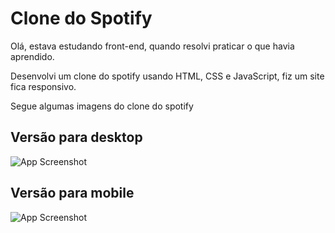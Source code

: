 
# Clone do Spotify

Olá, estava estudando front-end, quando resolvi praticar o que havia aprendido.

Desenvolvi um clone do spotify usando HTML, CSS e JavaScript, fiz um site fica responsivo.

Segue algumas imagens do clone do spotify


## Versão para desktop

![App Screenshot](https://www.facebook.com/photo/?fbid=1702453753441725&set=pcb.1702454576774976)

## Versão para mobile

![App Screenshot](https://www.facebook.com/photo/?fbid=1702453950108372&set=pcb.1702454576774976)
